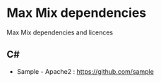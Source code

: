 # Max Mix dependencies

Max Mix dependencies and licences

## C#

* Sample - Apache2 : https://github.com/sample
